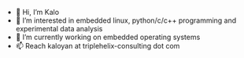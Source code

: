 - 👋 Hi, I’m Kalo
- 👀 I’m interested in embedded linux, python/c/c++ programming and experimental data analysis
- 🌱 I’m currently working on embedded operating systems
- 📫 Reach kaloyan at triplehelix-consulting dot com

<!---
kaloyanski/kaloyanski is a ✨ special ✨ repository because its `README.md` (this file) appears on your GitHub profile.
You can click the Preview link to take a look at your changes.
--->
